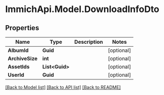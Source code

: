 # ImmichApi.Model.DownloadInfoDto

## Properties

Name | Type | Description | Notes
------------ | ------------- | ------------- | -------------
**AlbumId** | **Guid** |  | [optional] 
**ArchiveSize** | **int** |  | [optional] 
**AssetIds** | **List&lt;Guid&gt;** |  | [optional] 
**UserId** | **Guid** |  | [optional] 

[[Back to Model list]](../README.md#documentation-for-models) [[Back to API list]](../README.md#documentation-for-api-endpoints) [[Back to README]](../README.md)

